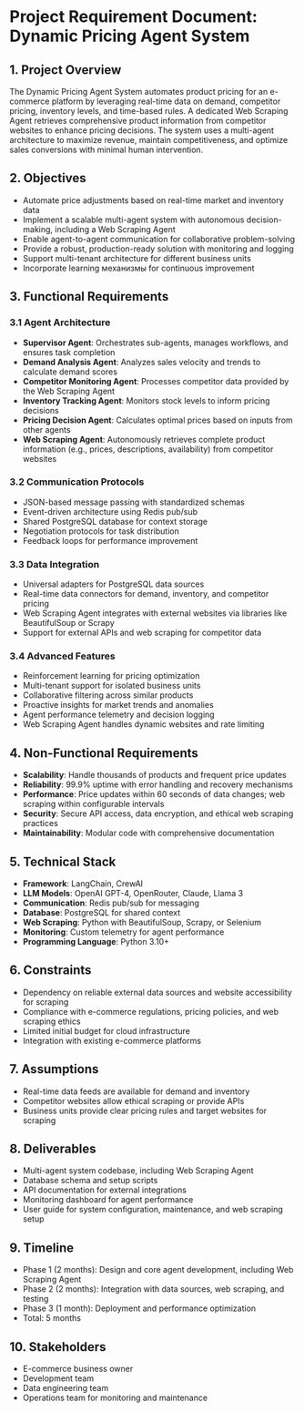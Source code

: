 # Project Requirement Document: Dynamic Pricing Agent System

## 1. Project Overview
The Dynamic Pricing Agent System automates product pricing for an e-commerce platform by leveraging real-time data on demand, competitor pricing, inventory levels, and time-based rules. A dedicated Web Scraping Agent retrieves comprehensive product information from competitor websites to enhance pricing decisions. The system uses a multi-agent architecture to maximize revenue, maintain competitiveness, and optimize sales conversions with minimal human intervention.

## 2. Objectives
- Automate price adjustments based on real-time market and inventory data
- Implement a scalable multi-agent system with autonomous decision-making, including a Web Scraping Agent
- Enable agent-to-agent communication for collaborative problem-solving
- Provide a robust, production-ready solution with monitoring and logging
- Support multi-tenant architecture for different business units
- Incorporate learning механизмы for continuous improvement

## 3. Functional Requirements
### 3.1 Agent Architecture
- **Supervisor Agent**: Orchestrates sub-agents, manages workflows, and ensures task completion
- **Demand Analysis Agent**: Analyzes sales velocity and trends to calculate demand scores
- **Competitor Monitoring Agent**: Processes competitor data provided by the Web Scraping Agent
- **Inventory Tracking Agent**: Monitors stock levels to inform pricing decisions
- **Pricing Decision Agent**: Calculates optimal prices based on inputs from other agents
- **Web Scraping Agent**: Autonomously retrieves complete product information (e.g., prices, descriptions, availability) from competitor websites

### 3.2 Communication Protocols
- JSON-based message passing with standardized schemas
- Event-driven architecture using Redis pub/sub
- Shared PostgreSQL database for context storage
- Negotiation protocols for task distribution
- Feedback loops for performance improvement

### 3.3 Data Integration
- Universal adapters for PostgreSQL data sources
- Real-time data connectors for demand, inventory, and competitor pricing
- Web Scraping Agent integrates with external websites via libraries like BeautifulSoup or Scrapy
- Support for external APIs and web scraping for competitor data

### 3.4 Advanced Features
- Reinforcement learning for pricing optimization
- Multi-tenant support for isolated business units
- Collaborative filtering across similar products
- Proactive insights for market trends and anomalies
- Agent performance telemetry and decision logging
- Web Scraping Agent handles dynamic websites and rate limiting

## 4. Non-Functional Requirements
- **Scalability**: Handle thousands of products and frequent price updates
- **Reliability**: 99.9% uptime with error handling and recovery mechanisms
- **Performance**: Price updates within 60 seconds of data changes; web scraping within configurable intervals
- **Security**: Secure API access, data encryption, and ethical web scraping practices
- **Maintainability**: Modular code with comprehensive documentation

## 5. Technical Stack
- **Framework**: LangChain, CrewAI
- **LLM Models**: OpenAI GPT-4, OpenRouter, Claude, Llama 3
- **Communication**: Redis pub/sub for messaging
- **Database**: PostgreSQL for shared context
- **Web Scraping**: Python with BeautifulSoup, Scrapy, or Selenium
- **Monitoring**: Custom telemetry for agent performance
- **Programming Language**: Python 3.10+

## 6. Constraints
- Dependency on reliable external data sources and website accessibility for scraping
- Compliance with e-commerce regulations, pricing policies, and web scraping ethics
- Limited initial budget for cloud infrastructure
- Integration with existing e-commerce platforms

## 7. Assumptions
- Real-time data feeds are available for demand and inventory
- Competitor websites allow ethical scraping or provide APIs
- Business units provide clear pricing rules and target websites for scraping

## 8. Deliverables
- Multi-agent system codebase, including Web Scraping Agent
- Database schema and setup scripts
- API documentation for external integrations
- Monitoring dashboard for agent performance
- User guide for system configuration, maintenance, and web scraping setup

## 9. Timeline
- Phase 1 (2 months): Design and core agent development, including Web Scraping Agent
- Phase 2 (2 months): Integration with data sources, web scraping, and testing
- Phase 3 (1 month): Deployment and performance optimization
- Total: 5 months

## 10. Stakeholders
- E-commerce business owner
- Development team
- Data engineering team
- Operations team for monitoring and maintenance
